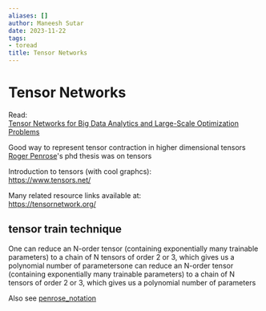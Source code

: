 ```yaml
---
aliases: []
author: Maneesh Sutar
date: 2023-11-22
tags:
- toread
title: Tensor Networks
---
```


# Tensor Networks

Read:  
[Tensor Networks for Big Data Analytics and Large-Scale Optimization Problems](https://arxiv.org/abs/1407.3124)

Good way to represent tensor contraction in higher dimensional tensors  
[Roger Penrose](../People/Roger_Penrose.md)'s phd thesis was on tensors

Introduction to tensors (with cool graphcs):  
<https://www.tensors.net/>

Many related resource links available at:  
<https://tensornetwork.org/>

## tensor train technique

One can reduce an N-order tensor (containing exponentially many trainable parameters) to a chain of N tensors of order 2 or 3, which gives us a polynomial number of parametersone can reduce an N-order tensor (containing exponentially many trainable parameters) to a chain of N tensors of order 2 or 3, which gives us a polynomial number of parameters

Also see [penrose_notation](penrose_notation.md)
